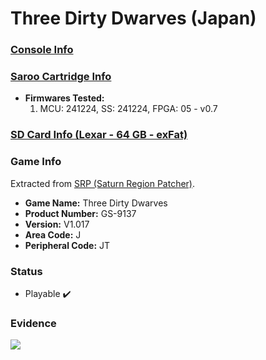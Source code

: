 # Three Dirty Dwarves (Japan)

### [Console Info](../../../../Info/Consoles/VA13/README.md)

### [Saroo Cartridge Info](../../../../Info/Cartridges/GuangzhouSanStarOnlineShop/1.6/README.md)

- <b>Firmwares Tested:</b>
  1. MCU: 241224, SS: 241224, FPGA: 05 - v0.7

### [SD Card Info (Lexar - 64 GB - exFat)](../../../../Info/SdCards/Lexar/64GB/exfat/README.md)

### Game Info

Extracted from [SRP (Saturn Region Patcher)](https://segaxtreme.net/resources/saturn-region-patcher.81/download).

- <b>Game Name:</b> Three Dirty Dwarves
- <b>Product Number:</b> GS-9137
- <b>Version:</b> V1.017
- <b>Area Code:</b> J
- <b>Peripheral Code:</b> JT

### Status

- Playable :heavy_check_mark:

### Evidence

[![](https://img.youtube.com/vi/qhWaHAtIazo/0.jpg)](https://www.youtube.com/watch?v=qhWaHAtIazo)
